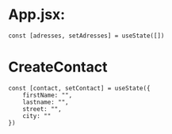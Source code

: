 # App.jsx:
    const [adresses, setAdresses] = useState([])
# CreateContact
    const [contact, setContact] = useState({
        firstName: "", 
        lastname: "",
        street: "",
        city: ""
    })
